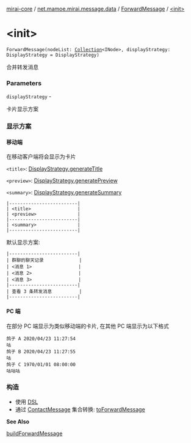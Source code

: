[mirai-core](../../index.md) / [net.mamoe.mirai.message.data](../index.md) / [ForwardMessage](index.md) / [&lt;init&gt;](./-init-.md)

# &lt;init&gt;

`ForwardMessage(nodeList: `[`Collection`](https://kotlinlang.org/api/latest/jvm/stdlib/kotlin.collections/-collection/index.html)`<INode>, displayStrategy: DisplayStrategy = DisplayStrategy)`

合并转发消息

### Parameters

`displayStrategy` -

卡片显示方案




### 显示方案




#### 移动端



在移动客户端将会显示为卡片




`<title>`: [DisplayStrategy.generateTitle](-display-strategy/generate-title.md)




`<preview>`: [DisplayStrategy.generatePreview](-display-strategy/generate-preview.md)




`<summary>`: [DisplayStrategy.generateSummary](-display-strategy/generate-summary.md)




```
|-------------------------|
| <title>                 |
| <preview>               |
|-------------------------|
| <summary>               |
|-------------------------|
```




默认显示方案:



```
|-------------------------|
| 群聊的聊天记录             |
| <消息 1>                 |
| <消息 2>                 |
| <消息 3>                 |
|-------------------------|
| 查看 3 条转发消息          |
|-------------------------|
```




#### PC 端



在部分 PC 端显示为类似移动端的卡片, 在其他 PC 端显示为以下格式



```
鸽子 A 2020/04/23 11:27:54
咕
鸽子 B 2020/04/23 11:27:55
咕
鸽子 C 1970/01/01 08:00:00
咕咕咕
```




### 构造


* 使用 [DSL](../build-forward-message.md)
* 通过 [ContactMessage](../../net.mamoe.mirai.message/-contact-message/index.md) 集合转换: [toForwardMessage](../kotlin.collections.-iterable/to-forward-message.md)

**See Also**

[buildForwardMessage](../build-forward-message.md)

